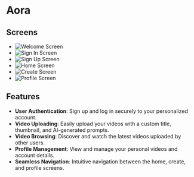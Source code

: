 # Aora

## Screens
- ![Welcome Screen](./assets/screens/welcome.PNG)
- ![Sign In Screen](./assets/screens/signIn.PNG)
- ![Sign Up Screen](./assets/screens/signUp.PNG)
- ![Home Screen](./assets/screens/home.PNG)
- ![Create Screen](./assets/screens/create.PNG)
- ![Profile Screen](./assets/screens/profile.PNG)

## Features

- **User Authentication**: Sign up and log in securely to your personalized account.
- **Video Uploading**: Easily upload your videos with a custom title, thumbnail, and AI-generated prompts.
- **Video Browsing**: Discover and watch the latest videos uploaded by other users.
- **Profile Management**: View and manage your personal videos and account details.
- **Seamless Navigation**: Intuitive navigation between the home, create, and profile screens.

